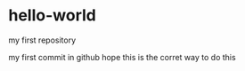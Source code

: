 # hello-world
my first repository

my first commit in github
hope this is the corret way to do this 
